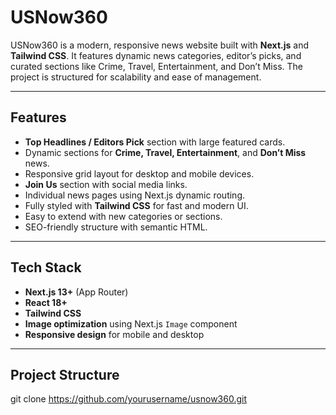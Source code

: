 # USNow360

USNow360 is a modern, responsive news website built with **Next.js** and **Tailwind CSS**. It features dynamic news categories, editor’s picks, and curated sections like Crime, Travel, Entertainment, and Don’t Miss. The project is structured for scalability and ease of management.

---

## Features

- **Top Headlines / Editors Pick** section with large featured cards.
- Dynamic sections for **Crime, Travel, Entertainment**, and **Don’t Miss** news.
- Responsive grid layout for desktop and mobile devices.
- **Join Us** section with social media links.
- Individual news pages using Next.js dynamic routing.
- Fully styled with **Tailwind CSS** for fast and modern UI.
- Easy to extend with new categories or sections.
- SEO-friendly structure with semantic HTML.

---

## Tech Stack

- **Next.js 13+** (App Router)
- **React 18+**
- **Tailwind CSS**
- **Image optimization** using Next.js `Image` component
- **Responsive design** for mobile and desktop

---

## Project Structure

git clone https://github.com/yourusername/usnow360.git
